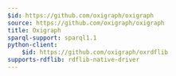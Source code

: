 ```yaml
---
$id: https://github.com/oxigraph/oxigraph
source: https://github.com/oxigraph/oxigraph
title: Oxigraph
sparql-support: sparql1.1
python-client:
    $id: https://github.com/oxigraph/oxrdflib
supports-rdflib: rdflib-native-driver
---
```

